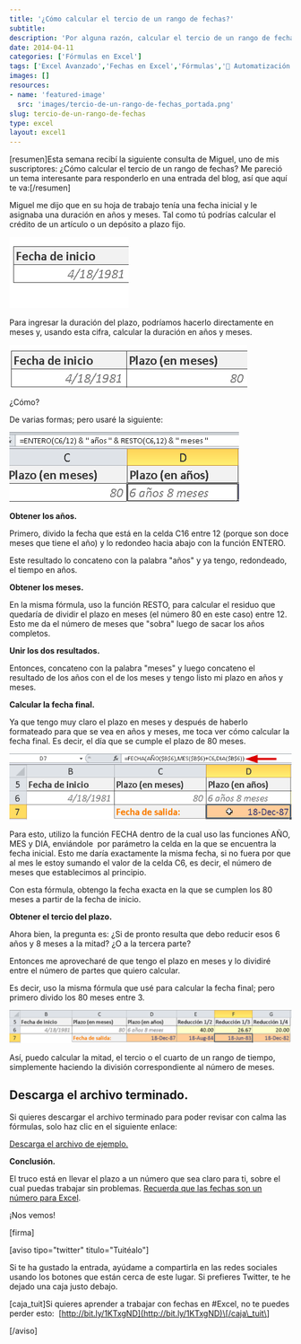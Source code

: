 ```yaml
---
title: '¿Cómo calcular el tercio de un rango de fechas?'
subtitle: 
description: 'Por alguna razón, calcular el tercio de un rango de fechas puede ser una necesidad que tienes ahora mismo. Pero, ¿Es posible? Entérate aquí.'
date: 2014-04-11
categories: ['Fórmulas en Excel']
tags: ['Excel Avanzado','Fechas en Excel','Fórmulas','🤖 Automatización con Excel']
images: []
resources: 
- name: 'featured-image'
  src: 'images/tercio-de-un-rango-de-fechas_portada.png'
slug: tercio-de-un-rango-de-fechas
type: excel
layout: excel1
---
```


\[resumen\]Esta semana recibí la siguiente consulta de Miguel, uno de mis suscriptores: ¿Cómo calcular el tercio de un rango de fechas? Me pareció un tema interesante para responderlo en una entrada del blog, así que aquí te va:\[/resumen\]

Miguel me dijo que en su hoja de trabajo tenía una fecha inicial y le asignaba una duración en años y meses. Tal como tú podrías calcular el crédito de un artículo o un depósito a plazo fijo.

![Cómo sacar el tercio de un rango de fechas](images/20140411-Como-sacar-el-tercio-de-un-rango-de-fechas-000318.png)

Para ingresar la duración del plazo, podríamos hacerlo directamente en meses y, usando esta cifra, calcular la duración en años y meses.

![Cómo sacar el tercio de un rango de fechas](images/20140411-Como-sacar-el-tercio-de-un-rango-de-fechas-000321.png)

¿Cómo?

De varias formas; pero usaré la siguiente:

![Cómo sacar el tercio de un rango de fechas](images/20140411-Como-sacar-el-tercio-de-un-rango-de-fechas-000322.png)

**Obtener los años.**

Primero, divido la fecha que está en la celda C16 entre 12 (porque son doce meses que tiene el año) y lo redondeo hacia abajo con la función ENTERO.

Este resultado lo concateno con la palabra "años" y ya tengo, redondeado, el tiempo en años.

**Obtener los meses.**

En la misma fórmula, uso la función RESTO, para calcular el residuo que quedaría de dividir el plazo en meses (el número 80 en este caso) entre 12. Esto me da el número de meses que "sobra" luego de sacar los años completos.

**Unir los dos resultados.**

Entonces, concateno con la palabra "meses" y luego concateno el resultado de los años con el de los meses y tengo listo mi plazo en años y meses.

**Calcular la fecha final.**

Ya que tengo muy claro el plazo en meses y después de haberlo formateado para que se vea en años y meses, me toca ver cómo calcular la fecha final. Es decir, el día que se cumple el plazo de 80 meses.

![Cómo sacar el tercio de un rango de fechas](images/20140411-Como-sacar-el-tercio-de-un-rango-de-fechas-000323.png)

Para esto, utilizo la función FECHA dentro de la cual uso las funciones AÑO, MES y DIA, enviándole  por parámetro la celda en la que se encuentra la fecha inicial. Esto me daría exactamente la misma fecha, si no fuera por que al mes le estoy sumando el valor de la celda C6, es decir, el número de meses que establecimos al principio.

Con esta fórmula, obtengo la fecha exacta en la que se cumplen los 80 meses a partir de la fecha de inicio.

**Obtener el tercio del plazo.**

Ahora bien, la pregunta es: ¿Si de pronto resulta que debo reducir esos 6 años y 8 meses a la mitad? ¿O a la tercera parte?

Entonces me aprovecharé de que tengo el plazo en meses y lo dividiré entre el número de partes que quiero calcular.

Es decir, uso la misma fórmula que usé para calcular la fecha final; pero primero divido los 80 meses entre 3.

![Cómo sacar el tercio de un rango de fechas](images/20140411-Como-sacar-el-tercio-de-un-rango-de-fechas-000324.png)

Así, puedo calcular la mitad, el tercio o el cuarto de un rango de tiempo, simplemente haciendo la división correspondiente al número de meses.

## Descarga el archivo terminado.

Si quieres descargar el archivo terminado para poder revisar con calma las fórmulas, solo haz clic en el siguiente enlace:

[Descarga el archivo de ejemplo.](http://raymundoycaza.com/wp-content/uploads//calcular-reduccion-plazo.xlsx "Descargar el ejemplo terminado")

**Conclusión.**

El truco está en llevar el plazo a un número que sea claro para ti, sobre el cual puedas trabajar sin problemas. [Recuerda que las fechas son un número para Excel](http://raymundoycaza.com/que-son-las-fechas-para-excel/ "¿Qué son las fechas para Excel?").

¡Nos vemos!

\[firma\]

\[aviso tipo="twitter" titulo="Tuitéalo"\]

Si te ha gustado la entrada, ayúdame a compartirla en las redes sociales usando los botones que están cerca de este lugar. Si prefieres Twitter, te he dejado una caja justo debajo.

\[caja\_tuit\]Si quieres aprender a trabajar con fechas en #Excel, no te puedes perder esto:  [http://bit.ly/1KTxgND](http://bit.ly/1KTxgND)\[/caja\_tuit\]

\[/aviso\]
